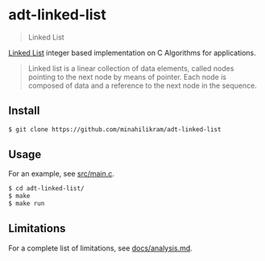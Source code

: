 # adt-linked-list

> Linked List

[Linked List](https://en.wikipedia.org/wiki/Linked_list) integer based implementation on C Algorithms for applications.

> Linked list is a linear collection of data elements, called nodes pointing to the next node by means of pointer. Each node is composed of data and a reference to the next node in the sequence.

## Install

```sh
$ git clone https://github.com/minahilikram/adt-linked-list
```

## Usage

For an example, see [src/main.c](https://github.com/minahilikram/adt-linked-list/blob/master/src/main.c).

```sh
$ cd adt-linked-list/
$ make
$ make run
```

## Limitations

For a complete list of limitations, see [docs/analysis.md](https://github.com/minahilikram/adt-linked-list/blob/master/docs/analysis.md).
